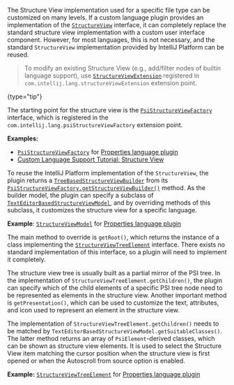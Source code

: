 [//]: # (title: Structure View)

<!-- Copyright 2000-2022 JetBrains s.r.o. and other contributors. Use of this source code is governed by the Apache 2.0 license that can be found in the LICENSE file. -->

The Structure View implementation used for a specific file type can be customized on many levels.
If a custom language plugin provides an implementation of the [`StructureView`](%gh-ic%/platform/editor-ui-api/src/com/intellij/ide/structureView/StructureView.java) interface, it can completely replace the standard structure view implementation with a custom user interface component.
However, for most languages, this is not necessary, and the standard `StructureView` implementation provided by IntelliJ Platform can be reused.

> To modify an existing Structure View (e.g., add/filter nodes of builtin language support), use [`StructureViewExtension`](%gh-ic%/platform/structure-view-impl/src/com/intellij/ide/structureView/StructureViewExtension.java) registered in `com.intellij.lang.structureViewExtension` extension point.
>
{type="tip"}

The starting point for the structure view is the [`PsiStructureViewFactory`](%gh-ic%/platform/editor-ui-api/src/com/intellij/lang/PsiStructureViewFactory.java) interface, which is registered in the `com.intellij.lang.psiStructureViewFactory` extension point.

**Examples:**
- [`PsiStructureViewFactory`](%gh-ic%/plugins/properties/src/com/intellij/lang/properties/structureView/PropertiesStructureViewBuilderFactory.java) for [Properties language plugin](%gh-ic%/plugins/properties)
- [Custom Language Support Tutorial: Structure View](structure_view_factory.md)

To reuse the IntelliJ Platform implementation of the `StructureView`, the plugin returns a [`TreeBasedStructureViewBuilder`](%gh-ic%/platform/editor-ui-api/src/com/intellij/ide/structureView/TreeBasedStructureViewBuilder.java) from its [`PsiStructureViewFactory.getStructureViewBuilder()`](%gh-ic%/platform/editor-ui-api/src/com/intellij/lang/PsiStructureViewFactory.java) method.
As the builder model, the plugin can specify a subclass of [`TextEditorBasedStructureViewModel`](%gh-ic%/platform/editor-ui-api/src/com/intellij/ide/structureView/TextEditorBasedStructureViewModel.java), and by overriding methods of this subclass, it customizes the structure view for a specific language.

**Example**:
[`StructureViewModel`](%gh-ic%/plugins/properties/properties-psi-impl/src/com/intellij/lang/properties/structureView/PropertiesFileStructureViewModel.java) for [Properties language plugin](%gh-ic%/plugins/properties)

The main method to override is `getRoot()`, which returns the instance of a class implementing the [`StructureViewTreeElement`](%gh-ic%/platform/editor-ui-api/src/com/intellij/ide/structureView/StructureViewTreeElement.java) interface.
There exists no standard implementation of this interface, so a plugin will need to implement it completely.

The structure view tree is usually built as a partial mirror of the PSI tree.
In the implementation of `StructureViewTreeElement.getChildren()`, the plugin can specify which of the child elements of a specific PSI tree node need to be represented as elements in the structure view.
Another important method is `getPresentation()`, which can be used to customize the text, attributes, and icon used to represent an element in the structure view.

The implementation of `StructureViewTreeElement.getChildren()` needs to be matched by `TextEditorBasedStructureViewModel.getSuitableClasses()`.
The latter method returns an array of `PsiElement`\-derived classes, which can be shown as structure view elements.
It is used to select the Structure View item matching the cursor position when the structure view is first opened or when the <control>Autoscroll from source</control> option is enabled.

**Example:**
[`StructureViewTreeElement`](%gh-ic%/plugins/properties/properties-psi-impl/src/com/intellij/lang/properties/editor/PropertyStructureViewElement.java) for [Properties language plugin](%gh-ic%/plugins/properties)
